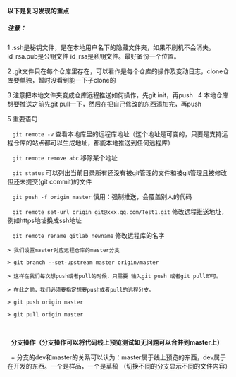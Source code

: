  #### 以下是复习发现的重点

 ##### 注意： 
 
  1 .ssh是秘钥文件，是在本地用户名下的隐藏文件夹，如果不刷机不会消失。id_rsa.pub是公钥文件 id_rsa是私钥文件。最好备份一个位置。
  
  2 .git文件只在每个仓库里存在，可以看作是每个仓库的操作及变动日志，clone仓库要单独，暂时没看到能一下子clone的
  
  3 注意把本地文件夹变成仓库远程推送如何操作，先git init，再push
  
  4 本地仓库想要推送之前先git pull一下，然后在把自己修改的东西添加完，再push
  
  5 重要语句
  
    ````git remote -v````  查看本地库里的远程库地址（这个地址是可变的，只要是支持远程仓库的站点都可以生成地址，都能本地推送到任何远程库）
    
    ```git remote remove abc``` 移除某个地址

    ```git status``` 可以列出当前目录所有还没有被git管理的文件和被git管理且被修改但还未提交(git commit)的文件

    ```git push -f origin master```  慎用：强制推送，会覆盖别人的代码
    
    ```git remote set-url origin git@xxx.qq.com/Test1.git``` 修改远程推送地址，例如https地址换成ssh地址
    
    ```git remote rename gitlab newname``` 修改远程库的名字
    
    
    
    > 我们设置master对应远程仓库的master分支

    > git branch --set-upstream master origin/master

    > 这样在我们每次想push或者pull的时候，只需要 输入git push 或者git pull即可。

    > 在此之前，我们必须要指定想要push或者pull的远程分支。

    > git push origin master

    > git pull origin master
   
   
   
   **分支操作（分支操作可以将代码线上预览测试如无问题可以合并到master上）** 
   
   + 分支的dev和master的关系可以认为：master属于线上预览的东西，dev属于在开发的东西。一个是样品，一个是草稿
   （切换不同的分支显示不同的文件内容）
